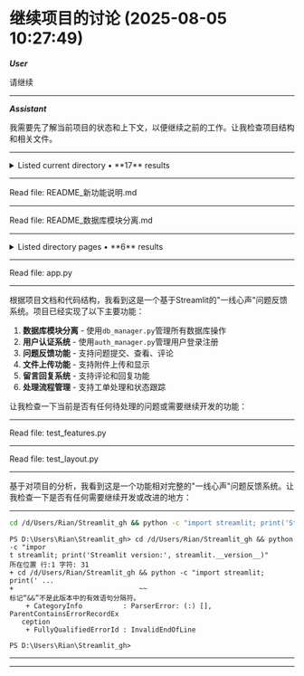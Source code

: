 <!-- Generated by SpecStory -->

# 继续项目的讨论 (2025-08-05 10:27:49)

_**User**_

请继续

---

_**Assistant**_

我需要先了解当前项目的状态和上下文，以便继续之前的工作。让我检查项目结构和相关文件。


---

<details>
            <summary>Listed current directory • **17** results</summary>
        
| Name |
|-------|
| 📁 `__pycache__` |
| 📄 `db_manager.py` |
| 📄 `feedback.db` |
| 📄 `test_layout.py` |
| 📄 `README_新功能说明.md` |
| 📄 `test_features.py` |
| 📁 `uploads` |
| 📁 `.git` |
| 📄 `app.py` |
| 📄 `.gitignore` |
| 📄 `auth_manager.py` |
| 📁 `pages` |
| 📁 `.idea` |
| 📄 `requirements.txt` |
| 📄 `README_数据库模块分离.md` |
| 📄 `.cursorindexingignore` |
| 📁 `.specstory` |

</details>

---

Read file: README_新功能说明.md

---

Read file: README_数据库模块分离.md

---

<details>
            <summary>Listed directory pages • **6** results</summary>
        
| Name |
|-------|
| 📄 `问题详情.py` |
| 📁 `__pycache__` |
| 📄 `注册.py` |
| 📄 `用户管理.py` |
| 📄 `个人信息修改.py` |
| 📄 `登录.py` |

</details>

---

Read file: app.py

---

根据项目文档和代码结构，我看到这是一个基于Streamlit的"一线心声"问题反馈系统。项目已经实现了以下主要功能：

1. **数据库模块分离** - 使用`db_manager.py`管理所有数据库操作
2. **用户认证系统** - 使用`auth_manager.py`管理用户登录注册
3. **问题反馈功能** - 支持问题提交、查看、评论
4. **文件上传功能** - 支持附件上传和显示
5. **留言回复系统** - 支持评论和回复功能
6. **处理流程管理** - 支持工单处理和状态跟踪

让我检查一下当前是否有任何待处理的问题或需要继续开发的功能：


---

Read file: test_features.py

---

Read file: test_layout.py

---

基于对项目的分析，我看到这是一个功能相对完整的"一线心声"问题反馈系统。让我检查一下是否有任何需要继续开发或改进的地方：


---

```bash
cd /d/Users/Rian/Streamlit_gh && python -c "import streamlit; print('Streamlit version:', streamlit.__version__)"
```

```
PS D:\Users\Rian\Streamlit_gh> cd /d/Users/Rian/Streamlit_gh && python -c "impor
t streamlit; print('Streamlit version:', streamlit.__version__)"
所在位置 行:1 字符: 31
+ cd /d/Users/Rian/Streamlit_gh && python -c "import streamlit; print(' ...
+                               ~~
标记“&&”不是此版本中的有效语句分隔符。
    + CategoryInfo          : ParserError: (:) [], ParentContainsErrorRecordEx 
   ception
    + FullyQualifiedErrorId : InvalidEndOfLine
 
PS D:\Users\Rian\Streamlit_gh>
```

---



---

